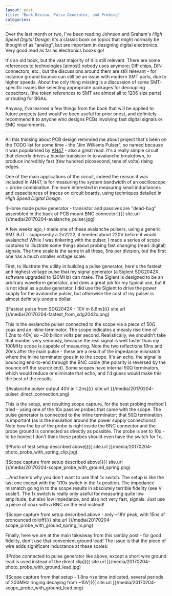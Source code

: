 ```yaml
---
layout: post
title: "Book Review, Pulse Generator, and Probing"
categories:
---
```


Over the last month or two, I've been reading Johnson and Graham's _High Speed Digital Design_; it's a classic book on topics that might normally be thought of as "analog", but are important in designing digital electronics.
Very good read as far as electronics books go!

It's an old book, but the vast majority of it is still relevant.
There are some references to technologies \[almost\] nobody uses anymore; DIP chips, DIN connectors, etc., but the discussions around them are still relevant - for instance ground bounce can still be an issue with modern SMT parts, due to higher speeds.
About the only thing missing is a discussion of some SMT-specific issues like selecting appropriate packages for decoupling capacitors, (the token references to SMT are almost all to 1206 size parts) or routing for BGAs.

Anyway, I've learned a few things from the book that will be applied to future projects (and would've been useful for prior ones), and definitely recommend it to anyone who designs PCBs involving fast digital signals or EMC requirements.

---

All this thinking about PCB design reminded me about project that's been on the TODO list for some time - the "Jim Williams Pulser", so named because it was popularised by [AN47](http://www.linear.com/docs/4138) - also a great read.
It's a really simple circuit that cleverly drives a bipolar transistor in to avalanche breakdown, to produce incredibly fast (few hundred picosecond, tens of volts) rising edges.

One of the main applications of the circuit, indeed the reason it was included in AN47, is for measuring the system bandwidth of an oscilloscope + probe combination.
I'm more interested in measuring small inductances and capacitances of traces on circuit boards, using techniques detailed in _High Speed Digital Design_.

![Home made pulse generator - transistor and passives are "dead-bug" assembled in the back of PCB mount BNC connector]({{ site.url }}/media/20170204-avalanche_pulser.jpg)

A few weeks ago, I made one of these avalanche pulsers, using a generic SMT BJT - supposedly a 2n2222, it needed about 220V before it would avalanche!
While I was tinkering with the pulser, I made a series of scope captures to illustrate some things about probing fast changing (read: digital) signals.
The time scale is the same in all these, 5ns per division, but the first one has a much smaller voltage scale.

First, to illustrate the utility in building a pulse generator, here's the fastest and highest voltage pulse that my signal generator (a Siglent SDG2042X, software upgraded to 120MHz) can make.
The Siglent is designed to be an arbitrary waveform generator, and does a great job for my typical use, but it is not ideal as a pulse generator.
I did use the Siglent to drive the power supply for the avalanche pulser, but otherwise the cost of my pulser is almost definitely under a dollar.

![Fastest pulse from SDG2042X - 10V in 8.8ns]({{ site.url }}/media/20170204-fastest_from_sdg2042x.png)

This is the avalanche pulser connected to the scope via a piece of 50Ω coax and an inline terminator.
The scope indicates a measly rise time of 1.2ns to 40V, so ~30 billion volts per second.
Realistically, we shouldn't take that number very seriously, because the real signal is well faster than my 100MHz scope is capable of measuring.
Note the two reflections 10ns and 20ns after the main pulse - these are a result of the impedance mismatch where the inline terminator goes in to the scope.
It's an echo, the signal is bouncing end-to-end through the BNC cable (the polarity is reversed by the bounce off the source end).
Some scopes have internal 50Ω terminators, which would reduce or eliminate that echo, and I'd guess would make this the best of the results.

![Avalanche pulser output 40V in 1.2ns]({{ site.url }}/media/20170204-pulser_direct_connection.png)

This is the setup, and resulting scope capture, for the best probing method I tried - using one of the 10x passive probes that came with the scope.
The pulse generator is connected to the inline terminator; that 50Ω termination is important (as is the insulation around the power supply connections)!
Note how the tip of the probe is right inside the BNC connector and the probe ground is connected as directly as possible.
The probe is set to 10x - to be honest I don't think these probes should even have the switch for 1x...

![Photo of test setup described above]({{ site.url }}/media/20170204-photo_probe_with_spring_clip.jpg)

![Scope capture from setup described above]({{ site.url }}/media/20170204-scope_probe_with_ground_spring.png)

...And here's why you don't want to use that 1x switch.
The setup is like the last one except with the 1/10x switch in the 1x position.
The impedance mismatch going in to the scope results in absolutely terrible fidelity (see V scale!).
The 1x switch is really only useful for measuring quite low amplitude, but also low impedance, and also not very fast, signals.
Just use a piece of coax with a BNC on the end instead!

![Scope capture from setup described above - only ~18V peak, with 15ns of pronounced rolloff]({{ site.url }}/media/20170204-scope_probe_with_ground_spring_1x.png)

Finally, here we are at the main takeaway from this rambly post - for good fidelity, don't use that convenient ground lead!
The issue is that the piece of wire adds significant inductance at these scales:

![Probe connected to pulse generator like above, except a short wire ground lead is used instead of the direct clip]({{ site.url }}/media/20170204-photo_probe_with_ground_lead.jpg)

![Scope capture from that setup - 1.8ns rise time indicated, several periods of 200MHz ringing decaying from ~10V]({{ site.url }}/media/20170204-scope_probe_with_ground_lead.png)
